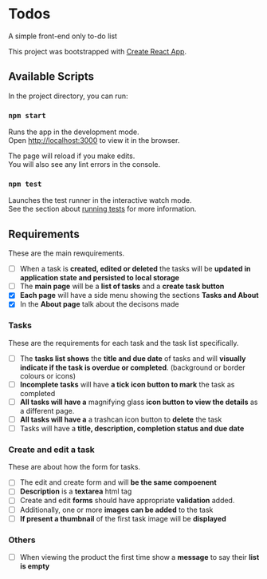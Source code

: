 # Todos

A simple front-end only to-do list

This project was bootstrapped with [Create React App](https://github.com/facebook/create-react-app).

## Available Scripts

In the project directory, you can run:

### `npm start`

Runs the app in the development mode.\
Open [http://localhost:3000](http://localhost:3000) to view it in the browser.

The page will reload if you make edits.\
You will also see any lint errors in the console.

### `npm test`

Launches the test runner in the interactive watch mode.\
See the section about [running tests](https://facebook.github.io/create-react-app/docs/running-tests) for more information.

## Requirements

These are the main rewquirements.

- [ ] When a task is **created, edited or deleted** the tasks will be **updated in application state and persisted to local storage**
- [ ] The **main page** will be a **list of tasks** and a **create task button**
- [x] **Each page** will have a side menu showing the sections **Tasks and About**
- [x] In the **About page** talk about the decisons made

### Tasks

These are the requirements for each task and the task list specifically.

- [ ] The **tasks list shows** the **title and due date** of tasks and will **visually indicate if the task is overdue or completed**. (background or border colours or icons)
- [ ] **Incomplete tasks** will have **a tick icon button to mark** the task as completed
- [ ] **All tasks will have a** magnifying glass **icon button to view the details** as a different page.
- [ ] **All tasks will have a** a trashcan icon button to **delete** the task
- [ ] Tasks will have a **title, description, completion status and due date**

### Create and edit a task

These are about how the form for tasks.

- [ ] The edit and create form and will **be the same compoenent**
- [ ] **Description** is a **textarea** html tag
- [ ] Create and edit **forms** should have appropriate **validation** added.
- [ ] Additionally, one or more **images can be added** to the task
- [ ] **If present a thumbnail** of the first task image will be **displayed**

### Others

- [ ] When viewing the product the first time show a **message** to say their **list is empty**
